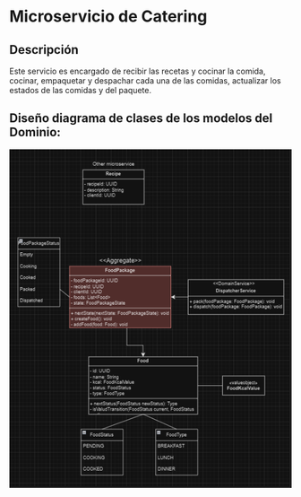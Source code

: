 # Microservicio de Catering

## Descripción

Este servicio es encargado de recibir las recetas y cocinar la comida, cocinar, empaquetar y despachar cada una de las
comidas, actualizar los estados de las comidas y del paquete.

## Diseño diagrama de clases de los modelos del Dominio:

![Diagrama de clases](assets%2FUML%20MS.png)
